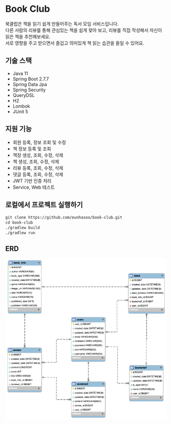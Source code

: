 # Book Club

북클럽은 책을 읽기 쉽게 만들어주는 독서 모임 서비스입니다.\
다른 사람의 리뷰를 통해 관심있는 책을 쉽게 찾아 보고, 리뷰를 직접 작성해서 자신이 읽은 책을 추천해보세요.\
서로 영향을 주고 받으면서 즐겁고 의미있게 책 읽는 습관을 들일 수 있어요.

## 기술 스택

- Java 11
- Spring Boot 2.7.7
- Spring Data Jpa
- Spring Security
- QueryDSL
- H2
- Lombok
- JUnit 5

## 지원 기능

- 회원 등록, 정보 조회 및 수정
- 책 정보 등록 및 조회
- 책장 생성, 조회, 수정, 삭제
- 책 생성, 조회, 수정, 삭제
- 리뷰 등록, 조회, 수정, 삭제
- 댓글 등록, 조회, 수정, 삭제
- JWT 기반 인증 처리
- Service, Web 테스트

## 로컬에서 프로젝트 실행하기

```
git clone https://github.com/eunhasoo/book-club.git
cd book-club
./gradlew build
./gradlew run
```

## ERD

![](erd.png)
